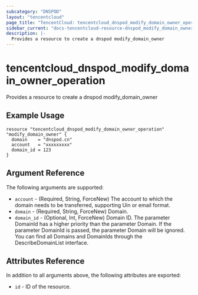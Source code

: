 ```yaml
---
subcategory: "DNSPOD"
layout: "tencentcloud"
page_title: "TencentCloud: tencentcloud_dnspod_modify_domain_owner_operation"
sidebar_current: "docs-tencentcloud-resource-dnspod_modify_domain_owner_operation"
description: |-
  Provides a resource to create a dnspod modify_domain_owner
---
```


# tencentcloud_dnspod_modify_domain_owner_operation

Provides a resource to create a dnspod modify_domain_owner

## Example Usage

```hcl
resource "tencentcloud_dnspod_modify_domain_owner_operation" "modify_domain_owner" {
  domain    = "dnspod.cn"
  account   = "xxxxxxxxx"
  domain_id = 123
}
```

## Argument Reference

The following arguments are supported:

* `account` - (Required, String, ForceNew) The account to which the domain needs to be transferred, supporting Uin or email format.
* `domain` - (Required, String, ForceNew) Domain.
* `domain_id` - (Optional, Int, ForceNew) Domain ID. The parameter DomainId has a higher priority than the parameter Domain. If the parameter DomainId is passed, the parameter Domain will be ignored. You can find all Domains and DomainIds through the DescribeDomainList interface.

## Attributes Reference

In addition to all arguments above, the following attributes are exported:

* `id` - ID of the resource.




